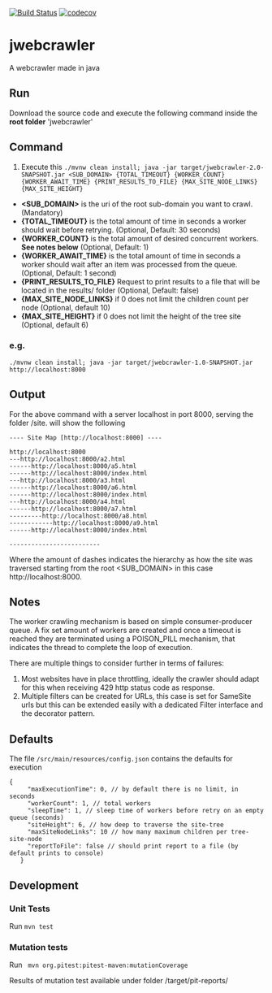 [![Build Status](https://travis-ci.org/acabra85/jwebcrawler.svg?branch=master)](https://travis-ci.org/acabra85/jwebcrawler)
[![codecov](https://codecov.io/gh/acabra85/jwebcrawler/branch/master/graph/badge.svg)](https://codecov.io/gh/acabra85/jwebcrawler)

# jwebcrawler
A webcrawler made in java

## Run
Download the source code and execute the following command inside the **root folder** 'jwebcrawler'

## Command
1. Execute this ```./mvnw clean install; java -jar target/jwebcrawler-2.0-SNAPSHOT.jar <SUB_DOMAIN> {TOTAL_TIMEOUT} {WORKER_COUNT} {WORKER_AWAIT_TIME} {PRINT_RESULTS_TO_FILE} {MAX_SITE_NODE_LINKS} {MAX_SITE_HEIGHT}```
* **<SUB_DOMAIN>** is the uri of the root sub-domain you want to crawl. (Mandatory)
* **{TOTAL_TIMEOUT}** is the total amount of time in seconds a worker should wait before retrying. (Optional, Default: 30 seconds)
* **{WORKER_COUNT}** is the total amount of desired concurrent workers. **See notes below** (Optional, Default: 1)
* **{WORKER_AWAIT_TIME}** is the total amount of time in seconds a worker should wait after an item was processed from the queue. (Optional, Default: 1 second)
* **{PRINT_RESULTS_TO_FILE}** Request to print results to a file that will be located in the results/ folder (Optional, Default: false)
* **{MAX_SITE_NODE_LINKS}** if 0 does not limit the children count per node (Optional, default 10)
* **{MAX_SITE_HEIGHT}** if 0 does not limit the height of the tree site (Optional, default 6)
### e.g. 
```./mvnw clean install; java -jar target/jwebcrawler-1.0-SNAPSHOT.jar http://localhost:8000```
## Output

For the above command with a server localhost in port 8000, serving the folder /site. will show the following
```
---- Site Map [http://localhost:8000] ----

http://localhost:8000
---http://localhost:8000/a2.html
------http://localhost:8000/a5.html
------http://localhost:8000/index.html
---http://localhost:8000/a3.html
------http://localhost:8000/a6.html
------http://localhost:8000/index.html
---http://localhost:8000/a4.html
------http://localhost:8000/a7.html
---------http://localhost:8000/a8.html
------------http://localhost:8000/a9.html
------http://localhost:8000/index.html

-------------------------
```
Where the amount of dashes indicates the hierarchy as how the site was traversed starting from the root <SUB_DOMAIN> in 
this case http://localhost:8000.
 
 
## Notes
The worker crawling mechanism is based on simple consumer-producer queue. A fix set amount of workers are created and 
once a timeout is reached they are terminated using a POISON_PILL mechanism, that indicates the thread to complete the loop
of execution.

There are multiple things to consider further in terms of failures:
1. Most websites have in place throttling, ideally the crawler should adapt for this when receiving 429 http status code as response.
2. Multiple filters can be created for URLs, this case is set for SameSite urls but this can be extended easily with a dedicated Filter interface and the decorator pattern.

## Defaults
The file ```/src/main/resources/config.json``` contains the defaults for execution
```
{
     "maxExecutionTime": 0, // by default there is no limit, in seconds 
     "workerCount": 1, // total workers
     "sleepTime": 1, // sleep time of workers before retry on an empty queue (seconds)
     "siteHeight": 6, // how deep to traverse the site-tree
     "maxSiteNodeLinks": 10 // how many maximum children per tree-site-node
     "reportToFile": false // should print report to a file (by default prints to console) 
   }
```

## Development

### Unit Tests
Run ```mvn test```

### Mutation tests
Run ``` mvn org.pitest:pitest-maven:mutationCoverage```

Results of mutation test available under folder /target/pit-reports/
